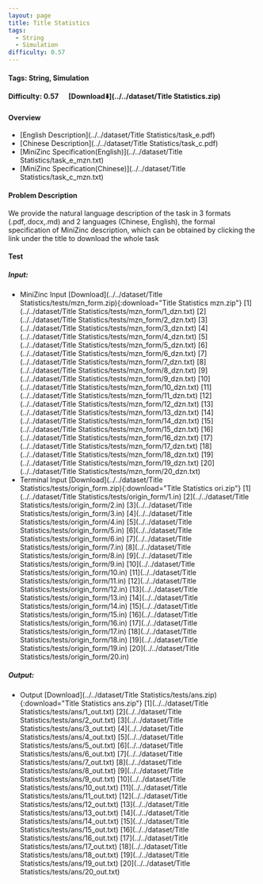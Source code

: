 ```yaml
---
layout: page
title: Title Statistics
tags:
  - String
  - Simulation
difficulty: 0.57
---
```


#### Tags: String, Simulation
#### Difficulty: 0.57 &nbsp;&nbsp;&nbsp;&nbsp; [Download⬇️](../../dataset/Title Statistics.zip)
#### Overview
- [English Description](../../dataset/Title Statistics/task_e.pdf)
- [Chinese Description](../../dataset/Title Statistics/task_c.pdf)
- [MiniZinc Specification(English)](../../dataset/Title Statistics/task_e_mzn.txt)
- [MiniZinc Specification(Chinese)](../../dataset/Title Statistics/task_c_mzn.txt)

#### Problem Description
We provide the natural language description of the task in 3 formats (.pdf,.docx,.md) and 2 languages (Chinese, English), the formal specification of MiniZinc description, which can be obtained by clicking the link under the title to download the whole task
#### Test
##### Input:
- MiniZinc Input [Download](../../dataset/Title Statistics/tests/mzn_form.zip){:download="Title Statistics mzn.zip"} [1](../../dataset/Title Statistics/tests/mzn_form/1_dzn.txt) [2](../../dataset/Title Statistics/tests/mzn_form/2_dzn.txt) [3](../../dataset/Title Statistics/tests/mzn_form/3_dzn.txt) [4](../../dataset/Title Statistics/tests/mzn_form/4_dzn.txt) [5](../../dataset/Title Statistics/tests/mzn_form/5_dzn.txt) [6](../../dataset/Title Statistics/tests/mzn_form/6_dzn.txt) [7](../../dataset/Title Statistics/tests/mzn_form/7_dzn.txt) [8](../../dataset/Title Statistics/tests/mzn_form/8_dzn.txt) [9](../../dataset/Title Statistics/tests/mzn_form/9_dzn.txt) [10](../../dataset/Title Statistics/tests/mzn_form/10_dzn.txt) [11](../../dataset/Title Statistics/tests/mzn_form/11_dzn.txt) [12](../../dataset/Title Statistics/tests/mzn_form/12_dzn.txt) [13](../../dataset/Title Statistics/tests/mzn_form/13_dzn.txt) [14](../../dataset/Title Statistics/tests/mzn_form/14_dzn.txt) [15](../../dataset/Title Statistics/tests/mzn_form/15_dzn.txt) [16](../../dataset/Title Statistics/tests/mzn_form/16_dzn.txt) [17](../../dataset/Title Statistics/tests/mzn_form/17_dzn.txt) [18](../../dataset/Title Statistics/tests/mzn_form/18_dzn.txt) [19](../../dataset/Title Statistics/tests/mzn_form/19_dzn.txt) [20](../../dataset/Title Statistics/tests/mzn_form/20_dzn.txt) 
- Terminal Input [Download](../../dataset/Title Statistics/tests/origin_form.zip){:download="Title Statistics ori.zip"} [1](../../dataset/Title Statistics/tests/origin_form/1.in) [2](../../dataset/Title Statistics/tests/origin_form/2.in) [3](../../dataset/Title Statistics/tests/origin_form/3.in) [4](../../dataset/Title Statistics/tests/origin_form/4.in) [5](../../dataset/Title Statistics/tests/origin_form/5.in) [6](../../dataset/Title Statistics/tests/origin_form/6.in) [7](../../dataset/Title Statistics/tests/origin_form/7.in) [8](../../dataset/Title Statistics/tests/origin_form/8.in) [9](../../dataset/Title Statistics/tests/origin_form/9.in) [10](../../dataset/Title Statistics/tests/origin_form/10.in) [11](../../dataset/Title Statistics/tests/origin_form/11.in) [12](../../dataset/Title Statistics/tests/origin_form/12.in) [13](../../dataset/Title Statistics/tests/origin_form/13.in) [14](../../dataset/Title Statistics/tests/origin_form/14.in) [15](../../dataset/Title Statistics/tests/origin_form/15.in) [16](../../dataset/Title Statistics/tests/origin_form/16.in) [17](../../dataset/Title Statistics/tests/origin_form/17.in) [18](../../dataset/Title Statistics/tests/origin_form/18.in) [19](../../dataset/Title Statistics/tests/origin_form/19.in) [20](../../dataset/Title Statistics/tests/origin_form/20.in) 

##### Output:
- Output [Download](../../dataset/Title Statistics/tests/ans.zip){:download="Title Statistics ans.zip"} [1](../../dataset/Title Statistics/tests/ans/1_out.txt) [2](../../dataset/Title Statistics/tests/ans/2_out.txt) [3](../../dataset/Title Statistics/tests/ans/3_out.txt) [4](../../dataset/Title Statistics/tests/ans/4_out.txt) [5](../../dataset/Title Statistics/tests/ans/5_out.txt) [6](../../dataset/Title Statistics/tests/ans/6_out.txt) [7](../../dataset/Title Statistics/tests/ans/7_out.txt) [8](../../dataset/Title Statistics/tests/ans/8_out.txt) [9](../../dataset/Title Statistics/tests/ans/9_out.txt) [10](../../dataset/Title Statistics/tests/ans/10_out.txt) [11](../../dataset/Title Statistics/tests/ans/11_out.txt) [12](../../dataset/Title Statistics/tests/ans/12_out.txt) [13](../../dataset/Title Statistics/tests/ans/13_out.txt) [14](../../dataset/Title Statistics/tests/ans/14_out.txt) [15](../../dataset/Title Statistics/tests/ans/15_out.txt) [16](../../dataset/Title Statistics/tests/ans/16_out.txt) [17](../../dataset/Title Statistics/tests/ans/17_out.txt) [18](../../dataset/Title Statistics/tests/ans/18_out.txt) [19](../../dataset/Title Statistics/tests/ans/19_out.txt) [20](../../dataset/Title Statistics/tests/ans/20_out.txt) 

